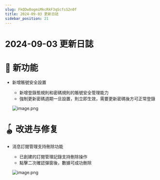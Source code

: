 ```yaml
---
slug: FkQDw8ogmiMkcRkF3qScfsS2n0f
title: 2024-09-03 更新日誌
sidebar_position: 21
---
```



# 2024-09-03 更新日誌


# 🎉 新功能

- 新增賬號安全設置
    - 新增登錄態規則和密碼規則的賬號安全管理能力
    - 強制更新密碼週期一旦設置，則立即生效，需要更新密碼後方可正常登錄

    ![image.png](/assets/f4207ab6ee89ee19ab6504e040167b50.png)


# 🪀 改进与修复

- 消息訂閱管理支持刪除功能
    - 已創建的訂閱管理記錄支持刪除操作
    - 點擊二次確認彈窗後，數據可成功刪除

    ![image.png](/assets/9ecc146b725240b44f84a891b0004346.png)

